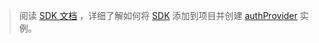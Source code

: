<!-- markdownlint-disable MD041-->

> 阅读 [SDK 文档](https://docs.microsoft.com/graph/sdks/sdks-overview) ，详细了解如何将 [SDK](https://docs.microsoft.com/graph/sdks/sdk-installation) 添加到项目并创建 [authProvider](https://docs.microsoft.com/graph/sdks/choose-authentication-providers) 实例。